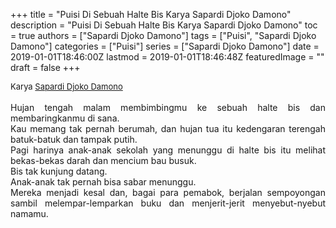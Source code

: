+++
title = "Puisi Di Sebuah Halte Bis Karya Sapardi Djoko Damono"
description = "Puisi Di Sebuah Halte Bis Karya Sapardi Djoko Damono"
toc = true
authors = ["Sapardi Djoko Damono"]
tags = ["Puisi", "Sapardi Djoko Damono"]
categories = ["Puisi"]
series = ["Sapardi Djoko Damono"]
date = 2019-01-01T18:46:00Z
lastmod = 2019-01-01T18:46:48Z
featuredImage = ""
draft = false
+++

<div style="text-align: justify;">
<div style="font-size: small;">Karya <a href="/authors/sapardi-djoko-damono/" target="_blank">Sapardi Djoko Damono</a></div><br />
Hujan tengah malam membimbingmu ke sebuah halte bis dan membaringkanmu di sana.<br />Kau memang tak pernah berumah, dan hujan tua itu kedengaran terengah batuk-batuk dan tampak putih.<br />Pagi harinya anak-anak sekolah yang menunggu di halte bis itu melihat bekas-bekas darah dan mencium bau busuk.<br />Bis tak kunjung datang.<br />Anak-anak tak pernah bisa sabar menunggu.<br />Mereka menjadi kesal dan, bagai para pemabok, berjalan sempoyongan sambil melempar-lemparkan buku dan menjerit-jerit menyebut-nyebut namamu.</div>
